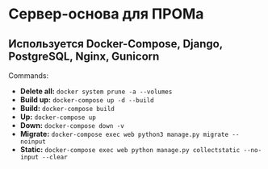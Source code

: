 # Сервер-основа для ПРОМа

## Используется Docker-Compose, Django, PostgreSQL, Nginx, Gunicorn

Commands:
  -  **Delete all:** `docker system prune -a --volumes`
  -  **Build up:** `docker-compose up -d --build`
  -  **Build:** `docker-compose build`
  -  **Up:** `docker-compose up`
  -  **Down:** `docker-compose down -v`
  -  **Migrate:** `docker-compose exec web python3 manage.py migrate --noinput`
  -  **Static:** `docker-compose exec web python manage.py collectstatic --no-input --clear`

